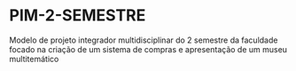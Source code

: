# PIM-2-SEMESTRE
 Modelo de projeto integrador multidisciplinar do 2 semestre da faculdade focado na criação de um sistema de compras e apresentação de um museu multitemático
